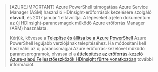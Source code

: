 > [AZURE.IMPORTANT] Azure PowerShell támogatása Azure Service Manager (ASM) használó HDInsight-erőforrások kezelésére szolgáló __elavult__, és 2017 január 1 eltávolítja. A lépéseket a jelen dokumentum az új HDInsight-parancsmagok működő Azure erőforrás Manager (ARM) használata.
>
> Kérjük, kövesse a [Telepítse és állítsa be a Azure PowerShell](../articles/powershell-install-configure.md) Azure PowerShell legújabb verziójának telepítéséhez. Ha módosítani kell használni az új parancsmagjai Azure erőforrás-kezelővel működő parancsprogramok, olvassa el a [áttelepítése az erőforrás-kezelő Azure-alapú Fejlesztőeszközök HDInsight fürtre vonatkozóan](../articles/hdinsight/hdinsight-hadoop-development-using-azure-resource-manager.md) további információt.

